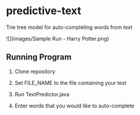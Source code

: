# predictive-text
Trie tree model for auto-completing words from text

![](images/Sample Run - Harry Potter.png)

## Running Program

1. Clone repository

2. Set FILE_NAME to the file containing your test

3. Run TextPredictor.java

4. Enter words that you would like to auto-complete
